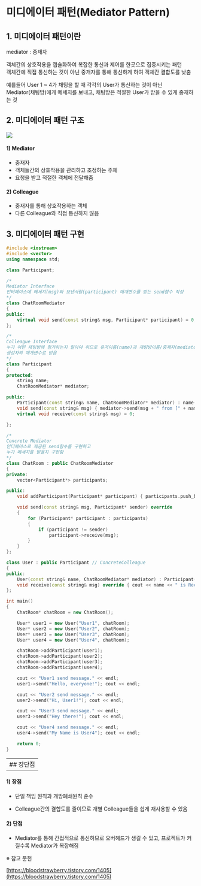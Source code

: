 # 미디에이터 패턴(Mediator Pattern)


## 1. 미디에이터 패턴이란

mediator : 중재자  

객체간의 상호작용을 캡슐화하여 복잡한 통신과 제어를 한곳으로 집중시키는 패턴  
객체간에 직접 통신하는 것이 아닌 중개자를 통해 통신하게 하여 객체간 결합도를 낮춤  

예를들어 User 1 ~ 4가 채팅을 할 때 각각의 User가 통신하는 것이 아닌  
Mediator(채팅방)에게 메세지를 보내고, 채팅방은 적절한 User가 받을 수 있게 중재하는 것


## 2. 미디에이터 패턴 구조

![](https://blog.kakaocdn.net/dn/czlshI/btsHlIq9z5A/70W0iZIKuHRuXq0NJcAbPk/img.png)

#### 1) Mediator
- 중재자
- 객체들간의 상호작용을 관리하고 조정하는 주체
- 요청을 받고 적절한 객체에 전달해줌

#### 2) Colleague
- 중재자를 통해 상호작용하는 객체
- 다른 Colleague와 직접 통신하지 않음


## 3. 미디에이터 패턴 구현

```C++
#include <iostream>
#include <vector>
using namespace std;

class Participant;

/* 
Mediator Interface
인터페이스에 메세지(msg)와 보낸사람(participant) 매개변수를 받는 send함수 작성
*/
class ChatRoomMediator
{
public:
	virtual void send(const string& msg, Participant* participant) = 0;
};

/*
Colleague Interface
누가 어떤 채팅방에 참가하는지 알아야 하므로 유저이름(name)과 채팅방이름/중재자(mediator)를
생성자의 매개변수로 받음
*/
class Participant 
{
protected:
	string name;
	ChatRoomMediator* mediator;

public:
	Participant(const string& name, ChatRoomMediator* mediator) : name(name), mediator(mediator) {}
	void send(const string& msg) { mediator->send(msg + " from [" + name + "]", this); }
	virtual void receive(const string& msg) = 0;

};

/*
Concrete Mediator
인터페이스로 제공된 send함수를 구현하고
누가 메세지를 받을지 구현함
*/
class ChatRoom : public ChatRoomMediator
{
private:
	vector<Participant*> participants;

public:
	void addParticipant(Participant* participant) { participants.push_back(participant); }

	void send(const string& msg, Participant* sender) override
	{
		for (Participant* participant : participants)
		{
			if (participant != sender)
				participant->receive(msg);
		}
	}
};

class User : public Participant // ConcreteColleague
{
public:
	User(const string& name, ChatRoomMediator* mediator) : Participant(name, mediator) {}
	void receive(const string& msg) override { cout << name << " is Received : " << msg << endl; }
};

int main()
{
	ChatRoom* chatRoom = new ChatRoom();

	User* user1 = new User("User1", chatRoom);
	User* user2 = new User("User2", chatRoom);
	User* user3 = new User("User3", chatRoom);
	User* user4 = new User("User4", chatRoom);

	chatRoom->addParticipant(user1);
	chatRoom->addParticipant(user2);
	chatRoom->addParticipant(user3);
	chatRoom->addParticipant(user4);

	cout << "User1 send message." << endl;
	user1->send("Hello, everyone!"); cout << endl;

	cout << "User2 send message." << endl;
	user2->send("Hi, User1!"); cout << endl;

	cout << "User3 send message." << endl;
	user3->send("Hey there!"); cout << endl;

	cout << "User4 send message." << endl;
	user4->send("My Name is User4"); cout << endl;

	return 0;
}
```

|   |
|---|
|## 장단점|

#### 1) 장점

- 단일 책임 원칙과 개방폐쇄원칙 준수

- Colleague간의 결합도를 줄이므로 개별 Colleague들을 쉽게 재사용할 수 있음

#### 2) 단점

- Mediator를 통해 간접적으로 통신하므로 오버헤드가 생길 수 있고, 프로젝트가 커질수록 Mediator가 복잡해짐

※ 참고 문헌

[https://bloodstrawberry.tistory.com/1405](https://bloodstrawberry.tistory.com/1405)
